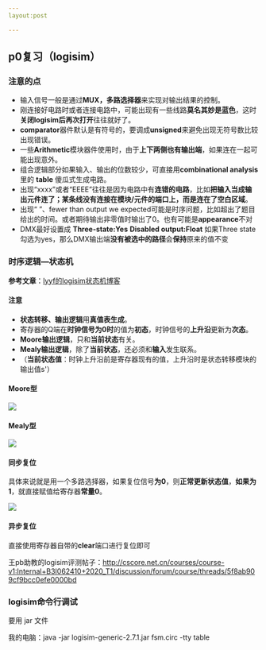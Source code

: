 ```yaml
---
layout:post

---
```




## p0复习（logisim）

### 注意的点

- 输入信号一般是通过**MUX，多路选择器**来实现对输出结果的控制。
- 刚连接好电路时或者连接电路中，可能出现有一些线路**莫名其妙是蓝色**，这时**关闭logisim后再次打开**往往就好了。
- **comparator**器件默认是有符号的，要调成**unsigned**来避免出现无符号数比较出现错误。
- 一些**Arithmetic**模块器件使用时，由于**上下两侧也有输出端**，如果连在一起可能出现意外。
- 组合逻辑部分如果输入、输出的位数较少，可直接用**combinational analysis** 里的 **table** 傻瓜式生成电路。
- 出现“xxxx”或者“EEEE”往往是因为电路中有**连错的电路**，比如**把输入当成输出元件连了；某条线没有连接在模块/元件的端口上，而是连在了空白区域**。
- 出现“ ”、fewer than output we expected可能是时序问题，比如超出了题目给出的时间。或者期待输出非零值时输出了0。也有可能是**appearance**不对
- DMX最好设置成 **Three-state:Yes**    **Disabled output:Float**  如果Three state勾选为yes，那么DMX输出端**没有被选中的路径**会**保持**原来的值不变

### 时序逻辑—状态机

**参考文章**：[lyyf的logisim状态机博客](https://www.cnblogs.com/BUAA-YiFei/articles/13855136.html)

#### 注意

- **状态转移、输出逻辑**用**真值表生成**。
- 寄存器的Q端在**时钟信号为0时**的值为**初态**，时钟信号的**上升沿**更新为**次态**。
- **Moore输出逻辑**，只和**当前状态**有关。
- **Mealy输出逻辑**，除了**当前状态**，还必须和**输入**发生联系。
- （**当前状态值**：时钟上升沿前是寄存器现有的值，上升沿时是状态转移模块的输出值s'）

#### Moore型

![](E:\北航\大二上\2020年秋季学期课程学习\计组学习\计组笔记\picture\logisim\moore.png)

#### Mealy型

![](E:\北航\大二上\2020年秋季学期课程学习\计组学习\计组笔记\picture\logisim\mealy.png)

#### 同步复位

具体来说就是用一个多路选择器，如果复位信号**为0**，则**正常更新状态值**，**如果为1**，就直接赋值给寄存器**常量0**。

![](E:\北航\大二上\2020年秋季学期课程学习\计组学习\计组笔记\picture\logisim\同步复位.png)

#### 异步复位

直接使用寄存器自带的**clear**端口进行复位即可

王pb助教的logisim评测帖子：http://cscore.net.cn/courses/course-v1:Internal+B3I062410+2020_T1/discussion/forum/course/threads/5f8ab909cf9bcc0efe0000bd

### logisim命令行调试

要用 jar 文件

我的电脑：java -jar logisim-generic-2.7.1.jar fsm.circ -tty table
